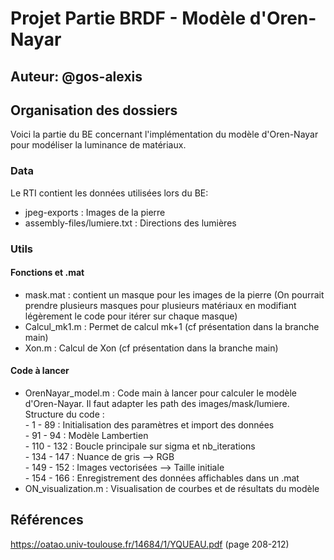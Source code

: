 # Projet Partie BRDF - Modèle d'Oren-Nayar

## Auteur: @gos-alexis

## Organisation des dossiers 
Voici la partie du BE concernant l'implémentation du modèle d'Oren-Nayar pour modéliser la luminance de matériaux.
### Data
Le RTI contient les données utilisées lors du BE:
- jpeg-exports : Images de la pierre
- assembly-files/lumiere.txt : Directions des lumières

### Utils
#### Fonctions et .mat
- mask.mat : contient un masque pour les images de la pierre (On pourrait prendre plusieurs masques pour plusieurs matériaux en modifiant légèrement le code pour itérer sur chaque masque)
- Calcul_mk1.m : Permet de calcul mk+1 (cf présentation dans la branche main)
- Xon.m : Calcul de Xon (cf présentation dans la branche main)

#### Code à lancer
- OrenNayar_model.m : Code main à lancer pour calculer le modèle d'Oren-Nayar. Il faut adapter les path des images/mask/lumiere.<br>
Structure du code :<br>
                      - 1 - 89 : Initialisation des paramètres et import des données<br>
                      - 91 - 94 : Modèle Lambertien<br>
                      - 110 - 132 : Boucle principale sur sigma et nb_iterations<br>
                      - 134 - 147 : Nuance de gris --> RGB<br>
                      - 149 - 152 : Images vectorisées --> Taille initiale<br>
                      - 154 - 166 : Enregistrement des données affichables dans un .mat<br>
- ON_visualization.m : Visualisation de courbes et de résultats du modèle

## Références
https://oatao.univ-toulouse.fr/14684/1/YQUEAU.pdf (page 208-212)

